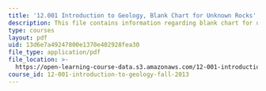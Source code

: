 ```yaml
---
title: '12.001 Introduction to Geology, Blank Chart for Unknown Rocks'
description: This file contains information regarding blank chart for unknown rocks.
type: courses
layout: pdf
uid: 13d6e7a49247800e1370e402928fea30
file_type: application/pdf
file_location: >-
  https://open-learning-course-data.s3.amazonaws.com/12-001-introduction-to-geology-fall-2013/13d6e7a49247800e1370e402928fea30_MIT12_001F13_Lab2-UnRo-HaB.pdf
course_id: 12-001-introduction-to-geology-fall-2013
---
```

